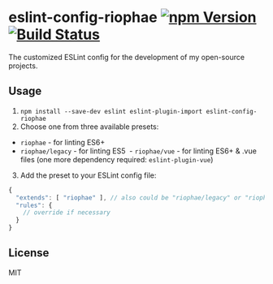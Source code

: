 # eslint-config-riophae [![npm Version](https://badge.fury.io/js/eslint-config-riophae.svg)](http://badge.fury.io/js/eslint-config-riophae) [![Build Status](https://travis-ci.org/riophae/eslint-config-riophae.svg?branch=master)](https://travis-ci.org/riophae/eslint-config-riophae)

The customized ESLint config for the development of my open-source projects.

## Usage

1. `npm install --save-dev eslint eslint-plugin-import eslint-config-riophae`
2. Choose one from three available presets:
  - `riophae` - for linting ES6+
  - `riophae/legacy` - for linting ES5
  - `riophae/vue` - for linting ES6+ & .vue files (one more dependency required: `eslint-plugin-vue`)
3. Add the preset to your ESLint config file:

```js
{
  "extends": [ "riophae" ], // also could be "riophae/legacy" or "riophae/vue"
  "rules": {
    // override if necessary
  }
}
```

## License

MIT
